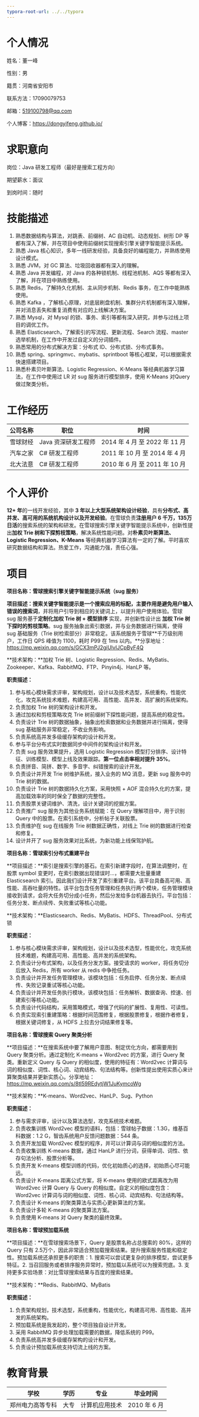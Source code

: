 ```yaml
---
typora-root-url: ../../typora
---
```


# 个人情况

姓名：董一峰

性别：男

籍贯：河南省安阳市

联系方法：17090079753

邮箱：519100798@qq.com

个人博客：https://dongyifeng.github.io/



#  求职意向

岗位：Java 研发工程师（最好是搜索工程方向）

期望薪水：面议

到岗时间：随时



# 技能描述

1. 熟悉数据结构与算法，对跳表、前缀树、AC 自动机、动态规划、树形 DP 等都有深入了解，并在项目中使用前缀树实现搜索引擎关键字智能提示系统。
2. 熟悉 Java 核心知识，多年一线研发经验，具备良好的编程能力，并熟练使用设计模式。
3. 熟悉 JVM，对 GC 算法、垃圾回收器都有深入的理解。
4. 熟悉 Java 并发编程，对 Java 的各种锁机制、线程池机制、AQS 等都有深入了解，并在项目中熟练使用。
5. 熟悉 Redis，了解持久化机制、主从同步机制、Redis 事务，在工作中能熟练使用。
6. 熟悉 Kafka ，了解核心原理，对底层刷盘机制、集群分片机制都有深入理解，并对消息丢失和重复消费有对应的上线解决方案。
7. 熟悉 Mysql，对 Mysql 的锁、事务、索引等都有深入研究，并参与过线上项目的调优工作。
8. 熟悉 Elasticsearch，了解索引的写流程、更新流程、Search 流程、master 选举机制，在工作中开发过自定义的分词插件。
9. 熟悉常用的分布式解决方案：分布式 ID、分布式锁、分布式事务。
10. 熟悉 spring、springmvc、mybatis、sprintboot 等核心框架，可以根据需求快速搭建项目。
11. 熟悉朴素贝叶斯算法、Logistic Regression、K-Means 等经典机器学习算法，在工作中使用过 LR 对 sug 服务进行模型排序，使用 K-Means 对Query 做过聚类分析。



# 工作经历

| 公司名称 | 职位                | 时间                          |
| -------- | ------------------- | ----------------------------- |
| 雪球财经 | Java 资深研发工程师 | 2014 年 4 月 至 2022 年 11 月 |
| 汽车之家 | C# 研发工程师       | 2011 年 10 月 至 2014 年 4 月 |
| 北大法意 | C# 研发工程师       | 2010 年 6 月 至 2011 年 10 月 |



# 个人评价

**12+ 年**的一线开发经验，其中 **3 年以上大型系统架构设计经验**，具有**分布式、高并发、高可用的系统机构设计以及开发经验**。在雪球负责**注册用户 6 千万，135万日活**的搜索系统的架构和研发。在雪球搜索引擎关键字智能提示系统中，创新性提出**加权 Trie 树和下探剪枝策略**，解决系统性能问题。对**朴素贝叶斯算法、Logistic Regression、K-Means** 等经典机器学习算法有一定的了解。平时喜欢研究数据结构和算法。热爱工作，沟通能力强，责任心强。 



# 项目

**项目名称：雪球搜索引擎关键字智能提示系统（sug 服务）**

**项目描述：**搜索关键字智能提示是一个搜索应用的标配，主要作用是**避免用户输入错误的搜索词**，并将用户引导到相应的关键词上，以提升用户使用体验。雪球 sug 服务基于**定制化加权 Trie 树 + 模型排序** 实现，并创新性设计出 **加权 Trie 树下探时的剪枝策略**。sug 服务抽象出索引数据，并与业务数据进行隔离，使得 sug 基础服务（Trie 树检索部分）非常稳定。该系统服务于雪球**千万级别用户，工作日 QPS 峰值为 1100，耗时 P99 在 1ms 以内。**分享地址：https://mp.weixin.qq.com/s/GCX3mPJ2giUlvIJCpByF4Q

**技术架构：**加权 Trie 树、Logistic Regression、Redis、MyBatis、Zookeeper、Kafka、RabbitMQ、FTP、Pinyin4j、HanLP 等。

**职责描述：**

1. 参与核心模块需求评审，架构规划，设计以及技术选型，系统重构，性能优化，攻克系统技术难题，构建高可用、高性能、高并发、高扩展的系统架构。
2. 负责加权 Trie 树的架构设计和开发。
3. 通过加权和剪枝策略攻克 Trie 树前缀树下探性能问题，提高系统的稳定性。
4. 负责设计 Trie 树的数据抽象，抽象出检索数据和业务数据并进行隔离，使得 sug 基础服务非常稳定，不收业务影响。
5. 负责系统高并发多级缓存架构的设计和开发。
6. 参与平台分布式实时数据同步中间件的架构设计和开发。
7. 负责 sug 服务效果提升，选用 Logistic Regression 模型打分排序、设计特征、训练模型、模型上线及效果跟踪。**第一位点击率相对提升 35%**。
8. 负责拼音、简拼、数字、多音字、纠错搜索的设计开发。
9. 负责设计并开发 Trie 树维护系统，接入业务的 MQ 消息，更新 sug 服务中的 Trie 树的数据。
10. 负责设计 Trie 树的数据持久化方案，采用快照 + AOF 混合持久化的方案，提高加载效率的同时保全了数据的完整性。 
11. 负责股票关键词维护、清洗，设计关键词的挖掘方案。
12. 负责推广 sug 服务为其他业务系统赋能：在 Query 理解项目中，用于识别 Query 中的股票。在索引系统中，分析帖子关联股票。
13. 负责维护在 sug 在线服务 Trie 树数据正确性，对线上 Trie 树的数据进行检查和修复。
14. 设计并开了 sug 服务效果对比系统，为新功能上线保驾护航。



**项目名称：雪球索引分布式重建平台**

**项目描述：**索引是搜索引擎的基石。在索引新建字段时，在算法调整时，在股票 symbol 变更时，在索引数据出现错误时...，都需要大批量重建 Elasticsearch 索引。因此我们设计开发了索引重建平台。该平台具备高可用、高性能、高吞吐量的特性。该平台包含任务管理和任务执行两个模块，任务管理模块接收到请求，会将大任务切分成小任务，然后分发给多台机器去执行。平台包括：任务分发、断点续传、失败重试等核心功能。

**技术架构：**Elasticsearch、Redis、MyBatis、HDFS、ThreadPool、分布式锁

**职责描述：**

1. 参与核心模块需求评审，架构规划，设计以及技术选型，性能优化，攻克系统技术难题，构建高可用、高性能、高并发的系统架构。
1. 负责设计分布式架构，以及任务分发方案。接受请求的 worker，将任务切分后放入 Redis，所有 worker 从 redis 中争抢任务。
1. 负责设计并开发任务管理模块，该模块包括：任务启停、任务分发、断点续传、失败记录重试等核心功能。
1. 负责设计并开发任务执行模块，该模块包括：任务解析、数据查询、控速、创建索引等核心功能。
1. 负责设计代码结构，采用策略模式，增强了代码的扩展性、复用性、可读性。
1. 负责实现索引重建策略：根据时间范围修复，根据股票修复，根据作者修复，根据关键词修复，从 HDFS 上拉去分词结果修复等。



**项目名称：雪球搜索 Query 聚类分析**

**项目描述：**在搜索系统中要了解用户意图、制定优化方向，都需要用到 Query 聚类分析。通过定制化 K-means + Word2vec 的方案，进行 Query 聚类。重新定义 Query 与 Query 的相似度，使用的特征有：Word2vec 计算词与词的相似度、词性、核心词、动宾结构、句法结构等。创新性提出使用实质心来计算聚类结果并更新实质心。分享地址：https://mp.weixin.qq.com/s/8tl59REdytjW1JuKymcoWg

**技术架构：**K-means、Word2vec、HanLP、Sug、Python

**职责描述：**

1. 参与需求评审，设计以及算法选型，攻克系统技术难题。
2. 负责收集训练 Word2vec 模型的语料，包括：雪球帖子数据：1.3G，维基百科数据：1.2 G，智齿系统用户反馈问题数据：544 条。
3. 负责开发加载 Word2vec  模型的程序，并可以计算词与词的相似度的方法。 
4. 负责收集训练 K-means 数据，通过 HanLP 进行分词，获得单词、词性、依存句法分析、股票分析等。
5. 负责开发 K-means 模型训练的代码，优化初始质心的选择，初始质心尽可能远。
6. 负责设计 K-means 距离公式方案，将 K-means 使用的欧式距离改为用 Word2vec 计算 Query 与 Query 的相似度。自定义的相似度包含：Word2vec 计算词与词的相似度、词性、核心词、动宾结构、句法结构等。
7. 负责设计 K-means 的聚类算法与实质心更新算法的方案。
8. 负责设计多轮 K-means 的聚类算法方案。
9. 负责使用 K-means 对 Query 聚类的最终效果。



**项目名称：雪球预加载系统**

**项目描述：**在雪球搜索场景下，Query 是股票名称占总搜索的 80%，这样的 Query 只有 2.5万个，因此非常适合预加载搜索结果。提升搜索服务性能和稳定性。预加载系统还承担更多的职责：1. 搜索可以尝试更复杂的排序模型，尝试更多特征。2. 当召回服务或者排序服务异常时，预加载以系统可以为搜索兜底。3. 支持更多实验场景：对比雪球搜索结果与百度的搜索结果。

**技术架构：**Redis、RabbitMQ、MyBatis

**职责描述：**

1. 负责架构规划，技术选型，系统重构，性能优化，构建高可用、高性能、高并发的系统架构。
2. 预加载系统是我发起的，整个项目独自设计开发。
3. 采用 RabbitMQ 异步处理加载需要的数据，降低系统的 P99。
4. 负责系统高并发多级缓存架构的设计和开发。
5. 负责设计预加载系统支持切流上线的方案。



# 教育背景

| 学校             | 学历 | 专业           | 毕业时间     |
| ---------------- | ---- | -------------- | ------------ |
| 郑州电力高等专科 | 大专 | 计算机应用技术 | 2010 年 6 月 |
